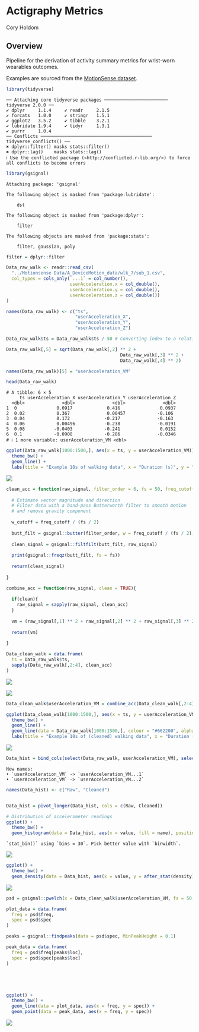 # Actigraphy Metrics
Cory Holdom

## Overview

Pipeline for the derivation of activity summary metrics for wrist-worn
wearables outcomes.

Examples are sourced from the [MotionSense
dataset](https://www.kaggle.com/datasets/malekzadeh/motionsense-dataset).

``` r
library(tidyverse)
```

    ── Attaching core tidyverse packages ──────────────────────── tidyverse 2.0.0 ──
    ✔ dplyr     1.1.4     ✔ readr     2.1.5
    ✔ forcats   1.0.0     ✔ stringr   1.5.1
    ✔ ggplot2   3.5.2     ✔ tibble    3.2.1
    ✔ lubridate 1.9.4     ✔ tidyr     1.3.1
    ✔ purrr     1.0.4     
    ── Conflicts ────────────────────────────────────────── tidyverse_conflicts() ──
    ✖ dplyr::filter() masks stats::filter()
    ✖ dplyr::lag()    masks stats::lag()
    ℹ Use the conflicted package (<http://conflicted.r-lib.org/>) to force all conflicts to become errors

``` r
library(gsignal)
```


    Attaching package: 'gsignal'

    The following object is masked from 'package:lubridate':

        dst

    The following object is masked from 'package:dplyr':

        filter

    The following objects are masked from 'package:stats':

        filter, gaussian, poly

``` r
filter = dplyr::filter
```

``` r
Data_raw_walk <- readr::read_csv(
  "../Motionsense Data/A_DeviceMotion_data/wlk_7/sub_1.csv",
  col_types = cols_only(`...1` = col_number(),
                        userAcceleration.x = col_double(),
                        userAcceleration.y = col_double(),
                        userAcceleration.z = col_double())
)

names(Data_raw_walk) <- c("ts",
                          "userAcceleration_X",
                          "userAcceleration_Y",
                          "userAcceleration_Z")

Data_raw_walk$ts = Data_raw_walk$ts / 50 # Converting index to a relative time in seconds

Data_raw_walk[,5] = sqrt(Data_raw_walk[,2] ** 2 +
                                           Data_raw_walk[,3] ** 2 +
                                           Data_raw_walk[,4] ** 2)

names(Data_raw_walk)[5] = "userAcceleration_VM"

head(Data_raw_walk)
```

    # A tibble: 6 × 5
         ts userAcceleration_X userAcceleration_Y userAcceleration_Z
      <dbl>              <dbl>              <dbl>              <dbl>
    1  0               0.0917             0.416               0.0937
    2  0.02            0.367              0.00457            -0.106 
    3  0.04            0.172             -0.217              -0.163 
    4  0.06            0.00496           -0.238              -0.0191
    5  0.08           -0.0403            -0.241               0.0152
    6  0.1            -0.0908            -0.286              -0.0346
    # ℹ 1 more variable: userAcceleration_VM <dbl>

``` r
ggplot(Data_raw_walk[1000:1500,], aes(x = ts, y = userAcceleration_VM)) +
  theme_bw() +
  geom_line() +
  labs(title = "Example 10s of walking data", x = "Duration (s)", y = "Vector magnitude of Acceleration (g)")
```

![](Actigraphy-Metrics_files/figure-commonmark/Importing%20Data-1.png)

``` r
clean_acc = function(raw_signal, filter_order = 6, fs = 50, freq_cutoff = c(0.1, 20)){
  
  # Estimate vector magnitude and direction 
  # Filter data with a band-pass Butterworth filter to smooth motion
  # and remove gravity component
  
  w_cutoff = freq_cutoff / (fs / 2)
  
  butt_filt = gsignal::butter(filter_order, w = freq_cutoff / (fs / 2), type = "pass")
  
  clean_signal = gsignal::filtfilt(butt_filt, raw_signal)
  
  print(gsignal::freqz(butt_filt, fs = fs))
  
  return(clean_signal)
  
}

combine_acc = function(raw_signal, clean = TRUE){
  
  if(clean){
    raw_signal = sapply(raw_signal, clean_acc)
  }
  
  vm = (raw_signal[,1] ** 2 + raw_signal[,2] ** 2 + raw_signal[,3] ** 2)**0.5
  
  return(vm)
  
}
```

``` r
Data_clean_walk = data.frame(
  ts = Data_raw_walk$ts,
  sapply(Data_raw_walk[,2:4], clean_acc)
)
```

![](Actigraphy-Metrics_files/figure-commonmark/Cleaned%20walking%20data-1.png)

![](Actigraphy-Metrics_files/figure-commonmark/Cleaned%20walking%20data-2.png)

``` r
Data_clean_walk$userAcceleration_VM = combine_acc(Data_clean_walk[,2:4], clean = F)

ggplot(Data_clean_walk[1000:1500,], aes(x = ts, y = userAcceleration_VM)) +
  theme_bw() +
  geom_line() +
  geom_line(data = Data_raw_walk[1000:1500,], colour = "#662200", alpha = 0.4) +
  labs(title = "Example 10s of (cleaned) walking data", x = "Duration (s)", y = "Acceleration magnitude (g)")
```

![](Actigraphy-Metrics_files/figure-commonmark/Cleaned%20walking%20data-3.png)

``` r
Data_hist = bind_cols(select(Data_raw_walk, userAcceleration_VM), select(Data_clean_walk, userAcceleration_VM))
```

    New names:
    • `userAcceleration_VM` -> `userAcceleration_VM...1`
    • `userAcceleration_VM` -> `userAcceleration_VM...2`

``` r
names(Data_hist) <- c("Raw", "Cleaned")


Data_hist = pivot_longer(Data_hist, cols = c(Raw, Cleaned))

# Distribution of accelerometer readings
ggplot() +
  theme_bw() +
  geom_histogram(data = Data_hist, aes(x = value, fill = name), position = "identity", alpha = 0.4)
```

    `stat_bin()` using `bins = 30`. Pick better value with `binwidth`.

![](Actigraphy-Metrics_files/figure-commonmark/Summary%20of%20accelerometer%20characteristics%20post-filtering-1.png)

``` r
ggplot() +
  theme_bw() +
  geom_density(data = Data_hist, aes(x = value, y = after_stat(density), fill = name), position = "identity", alpha = 0.4)
```

![](Actigraphy-Metrics_files/figure-commonmark/Summary%20of%20accelerometer%20characteristics%20post-filtering-2.png)

``` r
psd = gsignal::pwelch(x = Data_clean_walk$userAcceleration_VM, fs = 50, window = 1000, detrend = "short-mean")

plot_data = data.frame(
  freq = psd$freq,
  spec = psd$spec
)

peaks = gsignal::findpeaks(data = psd$spec, MinPeakHeight = 0.1)

peak_data = data.frame(
  freq = psd$freq[peaks$loc],
  spec = psd$spec[peaks$loc]
)





ggplot() +
  theme_bw() +
  geom_line(data = plot_data, aes(x = freq, y = spec)) +
  geom_point(data = peak_data, aes(x = freq, y = spec))
```

![](Actigraphy-Metrics_files/figure-commonmark/unnamed-chunk-1-1.png)
